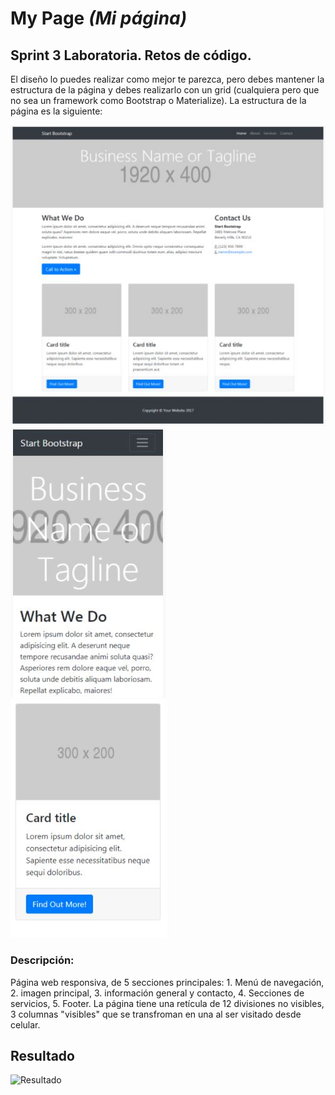 # My Page _(Mi página)_

## Sprint 3 Laboratoria. Retos de código.
El diseño lo puedes realizar como mejor te parezca, pero debes mantener la estructura de la página y debes realizarlo con un grid (cualquiera pero que no sea un framework como Bootstrap o Materialize). La estructura de la página es la siguiente:

![Ejemplo](assets/images/captura.jpeg) ![Ejemplo](assets/images/captura1.JPG) ![Ejemplo](assets/images/captura2.JPG)

### Descripción:
Página web responsiva, de 5 secciones principales: 1. Menú de navegación, 2. imagen principal, 3. información general y contacto, 4. Secciones de servicios, 5. Footer.
La página tiene una retícula de 12 divisiones no visibles, 3 columnas "visibles" que se transfroman en una al ser visitado desde celular.


## Resultado

![Resultado](assets/images/my-page.gif)
